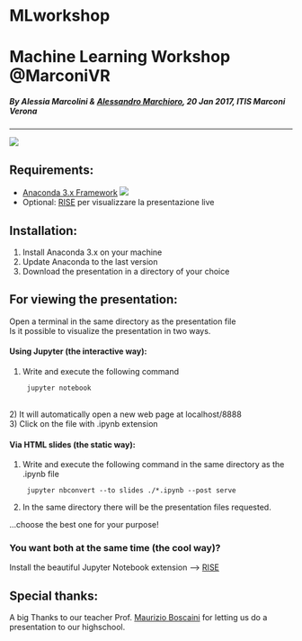 # MLworkshop

# Machine Learning Workshop @MarconiVR
##### By Alessia Marcolini & [Alessandro Marchioro](https://github.com/marcioz98), 20 Jan 2017, ITIS Marconi Verona
- - -
![](http://respondr.io/wp-content/uploads/2016/03/machine_learning-1024x724.jpg)
## Requirements:
- [Anaconda 3.x Framework](https://www.continuum.io/downloads) 
![](https://upload.wikimedia.org/wikipedia/en/thumb/c/cd/Anaconda_Logo.png/200px-Anaconda_Logo.png)
- Optional: [RISE](https://github.com/damianavila/RISE) per visualizzare la presentazione live

## Installation:
1) Install Anaconda 3.x on your machine <br>
2) Update Anaconda to the last version <br>
3) Download the presentation in a directory of your choice

## For viewing the presentation:
Open a terminal in the same directory as the presentation file <br>
Is it possible to visualize the presentation in two ways.
#### Using Jupyter (the interactive way):
1) Write and execute the following command

        jupyter notebook
        
<br>2) It will automatically open a new web page at localhost/8888 <br>
3) Click on the file with .ipynb extension
#### Via HTML slides (the static way):
1) Write and execute the following command in the same directory as the .ipynb file

        jupyter nbconvert --to slides ./*.ipynb --post serve

2) In the same directory there will be the presentation files requested.

...choose the best one for your purpose!
### You want both at the same time (the cool way)?
Install the beautiful Jupyter Notebook extension --> [RISE](https://github.com/damianavila/RISE)


## Special thanks:
A big Thanks to our teacher Prof. [Maurizio Boscaini](https://github.com/aidosnet) for letting us do a presentation to our highschool.
